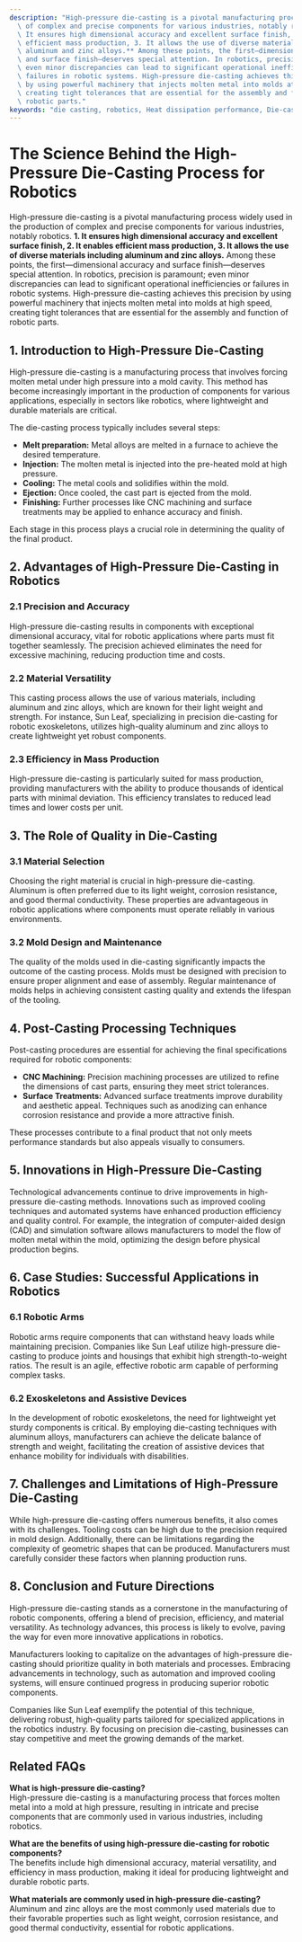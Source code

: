 ```yaml
---
description: "High-pressure die-casting is a pivotal manufacturing process widely used in the production\
  \ of complex and precise components for various industries, notably robotics. **1.\
  \ It ensures high dimensional accuracy and excellent surface finish, 2. It enables\
  \ efficient mass production, 3. It allows the use of diverse materials including\
  \ aluminum and zinc alloys.** Among these points, the first—dimensional accuracy\
  \ and surface finish—deserves special attention. In robotics, precision is paramount;\
  \ even minor discrepancies can lead to significant operational inefficiencies or\
  \ failures in robotic systems. High-pressure die-casting achieves this precision\
  \ by using powerful machinery that injects molten metal into molds at high speed,\
  \ creating tight tolerances that are essential for the assembly and function of\
  \ robotic parts."
keywords: "die casting, robotics, Heat dissipation performance, Die-cast aluminum"
---
```

# The Science Behind the High-Pressure Die-Casting Process for Robotics

High-pressure die-casting is a pivotal manufacturing process widely used in the production of complex and precise components for various industries, notably robotics. **1. It ensures high dimensional accuracy and excellent surface finish, 2. It enables efficient mass production, 3. It allows the use of diverse materials including aluminum and zinc alloys.** Among these points, the first—dimensional accuracy and surface finish—deserves special attention. In robotics, precision is paramount; even minor discrepancies can lead to significant operational inefficiencies or failures in robotic systems. High-pressure die-casting achieves this precision by using powerful machinery that injects molten metal into molds at high speed, creating tight tolerances that are essential for the assembly and function of robotic parts.

## **1. Introduction to High-Pressure Die-Casting**

High-pressure die-casting is a manufacturing process that involves forcing molten metal under high pressure into a mold cavity. This method has become increasingly important in the production of components for various applications, especially in sectors like robotics, where lightweight and durable materials are critical. 

The die-casting process typically includes several steps:

- **Melt preparation:** Metal alloys are melted in a furnace to achieve the desired temperature.
- **Injection:** The molten metal is injected into the pre-heated mold at high pressure.
- **Cooling:** The metal cools and solidifies within the mold.
- **Ejection:** Once cooled, the cast part is ejected from the mold.
- **Finishing:** Further processes like CNC machining and surface treatments may be applied to enhance accuracy and finish.

Each stage in this process plays a crucial role in determining the quality of the final product.

## **2. Advantages of High-Pressure Die-Casting in Robotics**

### **2.1 Precision and Accuracy**

High-pressure die-casting results in components with exceptional dimensional accuracy, vital for robotic applications where parts must fit together seamlessly. The precision achieved eliminates the need for excessive machining, reducing production time and costs.

### **2.2 Material Versatility**

This casting process allows the use of various materials, including aluminum and zinc alloys, which are known for their light weight and strength. For instance, Sun Leaf, specializing in precision die-casting for robotic exoskeletons, utilizes high-quality aluminum and zinc alloys to create lightweight yet robust components.

### **2.3 Efficiency in Mass Production**

High-pressure die-casting is particularly suited for mass production, providing manufacturers with the ability to produce thousands of identical parts with minimal deviation. This efficiency translates to reduced lead times and lower costs per unit.

## **3. The Role of Quality in Die-Casting**

### **3.1 Material Selection**

Choosing the right material is crucial in high-pressure die-casting. Aluminum is often preferred due to its light weight, corrosion resistance, and good thermal conductivity. These properties are advantageous in robotic applications where components must operate reliably in various environments.

### **3.2 Mold Design and Maintenance**

The quality of the molds used in die-casting significantly impacts the outcome of the casting process. Molds must be designed with precision to ensure proper alignment and ease of assembly. Regular maintenance of molds helps in achieving consistent casting quality and extends the lifespan of the tooling.

## **4. Post-Casting Processing Techniques**

Post-casting procedures are essential for achieving the final specifications required for robotic components:

- **CNC Machining:** Precision machining processes are utilized to refine the dimensions of cast parts, ensuring they meet strict tolerances.
- **Surface Treatments:** Advanced surface treatments improve durability and aesthetic appeal. Techniques such as anodizing can enhance corrosion resistance and provide a more attractive finish.

These processes contribute to a final product that not only meets performance standards but also appeals visually to consumers.

## **5. Innovations in High-Pressure Die-Casting**

Technological advancements continue to drive improvements in high-pressure die-casting methods. Innovations such as improved cooling techniques and automated systems have enhanced production efficiency and quality control. For example, the integration of computer-aided design (CAD) and simulation software allows manufacturers to model the flow of molten metal within the mold, optimizing the design before physical production begins.

## **6. Case Studies: Successful Applications in Robotics**

### **6.1 Robotic Arms**

Robotic arms require components that can withstand heavy loads while maintaining precision. Companies like Sun Leaf utilize high-pressure die-casting to produce joints and housings that exhibit high strength-to-weight ratios. The result is an agile, effective robotic arm capable of performing complex tasks.

### **6.2 Exoskeletons and Assistive Devices**

In the development of robotic exoskeletons, the need for lightweight yet sturdy components is critical. By employing die-casting techniques with aluminum alloys, manufacturers can achieve the delicate balance of strength and weight, facilitating the creation of assistive devices that enhance mobility for individuals with disabilities.

## **7. Challenges and Limitations of High-Pressure Die-Casting**

While high-pressure die-casting offers numerous benefits, it also comes with its challenges. Tooling costs can be high due to the precision required in mold design. Additionally, there can be limitations regarding the complexity of geometric shapes that can be produced. Manufacturers must carefully consider these factors when planning production runs.

## **8. Conclusion and Future Directions**

High-pressure die-casting stands as a cornerstone in the manufacturing of robotic components, offering a blend of precision, efficiency, and material versatility. As technology advances, this process is likely to evolve, paving the way for even more innovative applications in robotics.

Manufacturers looking to capitalize on the advantages of high-pressure die-casting should prioritize quality in both materials and processes. Embracing advancements in technology, such as automation and improved cooling systems, will ensure continued progress in producing superior robotic components.

Companies like Sun Leaf exemplify the potential of this technique, delivering robust, high-quality parts tailored for specialized applications in the robotics industry. By focusing on precision die-casting, businesses can stay competitive and meet the growing demands of the market.

## Related FAQs

**What is high-pressure die-casting?**  
High-pressure die-casting is a manufacturing process that forces molten metal into a mold at high pressure, resulting in intricate and precise components that are commonly used in various industries, including robotics.

**What are the benefits of using high-pressure die-casting for robotic components?**  
The benefits include high dimensional accuracy, material versatility, and efficiency in mass production, making it ideal for producing lightweight and durable robotic parts.

**What materials are commonly used in high-pressure die-casting?**  
Aluminum and zinc alloys are the most commonly used materials due to their favorable properties such as light weight, corrosion resistance, and good thermal conductivity, essential for robotic applications.
